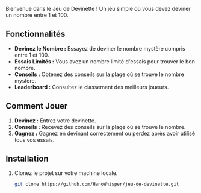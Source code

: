 Bienvenue dans le Jeu de Devinette ! Un jeu simple où vous devez deviner un nombre entre 1 et 100.

## Fonctionnalités

- **Devinez le Nombre :** Essayez de deviner le nombre mystère compris entre 1 et 100.
- **Essais Limités :** Vous avez un nombre limité d'essais pour trouver le bon nombre.
- **Conseils :** Obtenez des conseils sur la plage où se trouve le nombre mystère.
- **Leaderboard :** Consultez le classement des meilleurs joueurs.

## Comment Jouer

1. **Devinez :** Entrez votre devinette.
2. **Conseils :** Recevez des conseils sur la plage où se trouve le nombre.
3. **Gagnez :** Gagnez en devinant correctement ou perdez après avoir utilisé tous vos essais.

## Installation

1. Clonez le projet sur votre machine locale.
   ```bash
   git clone https://github.com/HanoWhisper/jeu-de-devinette.git